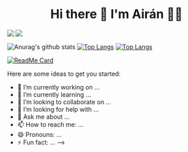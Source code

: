 
<h1 align='center'>
  Hi there 👋 I'm Airán 👨‍💻
</h1>


<p align='center'>
  <a href="https://twitter.com/AiranDev">
   <img align="left" src="https://img.shields.io/badge/twitter-%231DA1F2.svg?&style=for-the-badge&logo=twitter&logoColor=white" />
  </a>
  <a href="https://www.linkedin.com/in/air%C3%A1n-s%C3%A1nchez-brito-415910145/">
    <img align="left" src="https://img.shields.io/badge/linkedin-%230077B5.svg?&style=for-the-badge&logo=linkedin&logoColor=white" />
  </a>&nbsp;&nbsp;
  
</p>

![Anurag's github stats](https://github-readme-stats.vercel.app/api?username=AiranSchez&show_icons=true&theme=tokyonight)
[![Top Langs](https://github-readme-stats.vercel.app/api/top-langs/?username=AiranSchez)](https://github.com/AiranSchez/github-readme-stats)
[![Top Langs](https://github-readme-stats.vercel.app/api/top-langs/?username=AiranSchez&layout=compact)](https://github.com/AiranSchez/github-readme-stats)


[![ReadMe Card](https://github-readme-stats.vercel.app/api/pin/?username=AiranSchez&repo=Pokedex-React)](https://github.com/AiranSchez/Pokedex-React)

Here are some ideas to get you started:

- 🔭 I’m currently working on ...
- 🌱 I’m currently learning ...
- 👯 I’m looking to collaborate on ...
- 🤔 I’m looking for help with ...
- 💬 Ask me about ...
- 📫 How to reach me: ...
- 😄 Pronouns: ...
- ⚡ Fun fact: ...
-->
